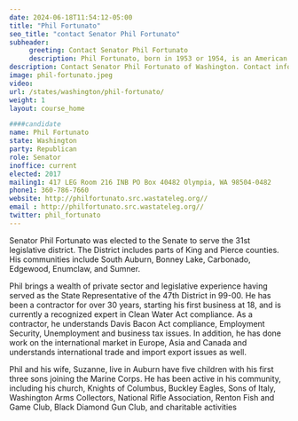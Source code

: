 ```yaml
---
date: 2024-06-18T11:54:12-05:00
title: "Phil Fortunato"
seo_title: "contact Senator Phil Fortunato"
subheader:
     greeting: Contact Senator Phil Fortunato
     description: Phil Fortunato, born in 1953 or 1954, is an American politician affiliated with the Republican Party. He assumed office as a member of the Washington State Senate, representing District 31, on January 7, 2017.
description: Contact Senator Phil Fortunato of Washington. Contact information for Phil Fortunato includes email address, phone number, and mailing address.
image: phil-fortunato.jpeg
video:
url: /states/washington/phil-fortunato/
weight: 1
layout: course_home

####candidate
name: Phil Fortunato
state: Washington
party: Republican
role: Senator
inoffice: current
elected: 2017
mailing1: 417 LEG Room 216 INB PO Box 40482 Olympia, WA 98504-0482
phone1: 360-786-7660
website: http://philfortunato.src.wastateleg.org//
email : http://philfortunato.src.wastateleg.org//
twitter: phil_fortunato
---
```

Senator Phil Fortunato was elected to the Senate to serve the 31st legislative district. The District includes parts of King and Pierce counties. His communities include South Auburn, Bonney Lake, Carbonado, Edgewood, Enumclaw, and Sumner.

Phil brings a wealth of private sector and legislative experience having served as the State Representative of the 47th District in 99-00.  He has been a contractor for over 30 years, starting his first business at 18, and is currently a recognized expert in Clean Water Act compliance.  As a contractor, he understands Davis Bacon Act compliance, Employment Security, Unemployment and business tax issues.  In addition, he has done work on the international market in Europe, Asia and Canada and understands international trade and import export issues as well.

Phil and his wife, Suzanne, live in Auburn have five children with his first three sons joining the Marine Corps. He has been active in his community, including his church, Knights of Columbus, Buckley Eagles, Sons of Italy, Washington Arms Collectors, National Rifle Association, Renton Fish and Game Club, Black Diamond Gun Club, and charitable activities
